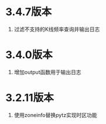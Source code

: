 # 3.4.7版本
1. 过滤不支持的K线频率查询并输出日志

# 3.4.0版本
1. 增加output函数用于输出日志

# 3.2.11版本

1. 使用zoneinfo替换pytz实现时区功能